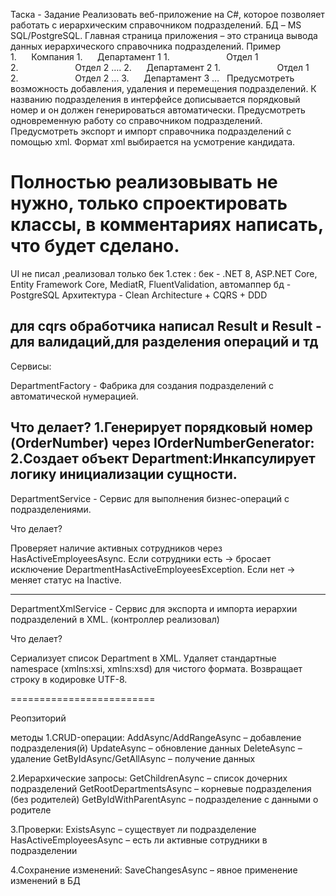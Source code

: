 Таска - 
Задание
Реализовать веб-приложение на C#, которое позволяет работать с иерархическим справочником подразделений. БД – MS SQL/PostgreSQL.
Главная страница приложения – это страница вывода данных иерархического справочника подразделений.
Пример
1.      Компания
1.      Департамент 1
1.                       Отдел 1
2.                       Отдел 2
….
2.      Департамент 2
1.                       Отдел 1
2.                       Отдел 2
…
3.      Департамент 3
…
 
Предусмотреть возможность добавления, удаления и перемещения подразделений.
К названию подразделения в интерфейсе дописывается порядковый номер и он должен генерироваться автоматически.
Предусмотреть одновременную работу со справочником подразделений.
Предусмотреть экспорт и импорт справочника подразделений с помощью xml.
Формат xml выбирается на усмотрение кандидата.

Полностью реализовывать не нужно, только спроектировать классы, в комментариях написать, что будет сделано.
======================================================================================================
UI не писал ,реализовал только бек
1.стек :
бек - .NET 8, ASP.NET Core, Entity Framework Core, MediatR, FluentValidation, автомаппер
бд - PostgreSQL
Архитектура -	Clean Architecture + CQRS + DDD

для cqrs обработчика написал Result<t> и Result - для валидаций,для разделения операций и тд
--------------------------------------
Сервисы:

DepartmentFactory - Фабрика для создания подразделений с автоматической нумерацией.

Что делает? 
1.Генерирует порядковый номер (OrderNumber) через IOrderNumberGenerator:
2.Создает объект Department:Инкапсулирует логику инициализации сущности.
----------------------------------------
DepartmentService - Сервис для выполнения бизнес-операций с подразделениями.

Что делает?

Проверяет наличие активных сотрудников через HasActiveEmployeesAsync.
Если сотрудники есть → бросает исключение DepartmentHasActiveEmployeesException.
Если нет → меняет статус на Inactive.

----------------------------------------
DepartmentXmlService -  Сервис для экспорта и импорта иерархии подразделений в XML. (контроллер реализовал)

Что делает?

Сериализует список Department в XML.
Удаляет стандартные namespace (xmlns:xsi, xmlns:xsd) для чистого формата.
Возвращает строку в кодировке UTF-8.


=========================

Реопзиторий 

методы 
 1.CRUD-операции:
AddAsync/AddRangeAsync – добавление подразделения(й)
UpdateAsync – обновление данных
DeleteAsync – удаление
GetByIdAsync/GetAllAsync – получение данных

2.Иерархические запросы:
GetChildrenAsync – список дочерних подразделений
GetRootDepartmentsAsync – корневые подразделения (без родителей)
GetByIdWithParentAsync – подразделение с данными о родителе

3.Проверки:
ExistsAsync – существует ли подразделение
HasActiveEmployeesAsync – есть ли активные сотрудники в подразделении

4.Сохранение изменений:
SaveChangesAsync – явное применение изменений в БД

